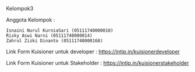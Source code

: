 Kelompok3

Anggota Kelompok :

    Isnaini Nurul KurniaSari (05111740000010)
    Risky Aswi Narni (05111740000014)
    Zahrul Zizki Dinanto (05111740000168)

Link Form Kuisioner untuk developer : https://intip.in/kuisionerdeveloper

Link Form Kuisioner untuk Stakeholder : https://intip.in/kuisionerstakeholder
